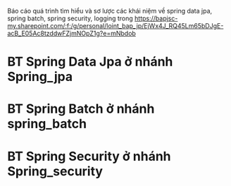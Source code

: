 Báo cáo quá trình tìm hiểu và sơ lược các khái niệm về spring data jpa, spring batch, spring security, logging trong https://bapjsc-my.sharepoint.com/:f:/g/personal/loint_bap_jp/EjWx4J_RQ45Lm65bDJgE-acB_E05Ac8tzddwFZjmNOpZ1g?e=mNbdob

# BT Spring Data Jpa ở nhánh Spring_jpa
# BT Spring Batch ở nhánh spring_batch
# BT Spring Security ở nhánh Spring_security
